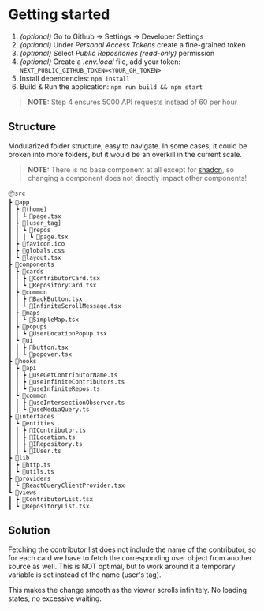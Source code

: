 # Getting started

1. _(optional)_ Go to Github -> Settings -> Developer Settings
2. _(optional)_ Under _Personal Access Tokens_ create a fine-grained token
3. _(optional)_ Select _Public Repositories (read-only)_ permission
4. _(optional)_ Create a _.env.local_ file, add your token: `NEXT_PUBLIC_GITHUB_TOKEN=<YOUR_GH_TOKEN>`
5. Install dependencies: `npm install`
6. Build & Run the application: `npm run build && npm start`

> **NOTE:** Step 4 ensures 5000 API requests instead of 60 per hour

## Structure

Modularized folder structure, easy to navigate. In some cases, it could be broken into more folders, but it would be an overkill in the current scale.

> **NOTE:** There is no base component at all except for [shadcn](https://ui.shadcn.com/docs/components), so changing a component does not directly impact other components!

```
📦src
┣ 📂app
┃ ┣ 📂(home)
┃ ┃ ┗ 📜page.tsx
┃ ┣ 📂[user_tag]
┃ ┃ ┗ 📂repos
┃ ┃ ┃ ┗ 📜page.tsx
┃ ┣ 📜favicon.ico
┃ ┣ 📜globals.css
┃ ┗ 📜layout.tsx
┣ 📂components
┃ ┣ 📂cards
┃ ┃ ┣ 📜ContributorCard.tsx
┃ ┃ ┗ 📜RepositoryCard.tsx
┃ ┣ 📂common
┃ ┃ ┣ 📜BackButton.tsx
┃ ┃ ┗ 📜InfiniteScrollMessage.tsx
┃ ┣ 📂maps
┃ ┃ ┗ 📜SimpleMap.tsx
┃ ┣ 📂popups
┃ ┃ ┗ 📜UserLocationPopup.tsx
┃ ┗ 📂ui
┃ ┃ ┣ 📜button.tsx
┃ ┃ ┗ 📜popover.tsx
┣ 📂hooks
┃ ┣ 📂api
┃ ┃ ┣ 📜useGetContributorName.ts
┃ ┃ ┣ 📜useInfiniteContributors.ts
┃ ┃ ┗ 📜useInfiniteRepos.ts
┃ ┗ 📂common
┃ ┃ ┣ 📜useIntersectionObserver.ts
┃ ┃ ┗ 📜useMediaQuery.ts
┣ 📂interfaces
┃ ┗ 📂entities
┃ ┃ ┣ 📜IContributor.ts
┃ ┃ ┣ 📜ILocation.ts
┃ ┃ ┣ 📜IRepository.ts
┃ ┃ ┗ 📜IUser.ts
┣ 📂lib
┃ ┣ 📜http.ts
┃ ┗ 📜utils.ts
┣ 📂providers
┃ ┗ 📜ReactQueryClientProvider.tsx
┗ 📂views
┃ ┣ 📜ContributorList.tsx
┃ ┗ 📜RepositoryList.tsx
```

## Solution

Fetching the contributor list does not include the name of the contributor, so for each card we have to fetch the corresponding user object from another source as well. This is NOT optimal, but to work around it a temporary variable is set instead of the name (user's tag).

This makes the change smooth as the viewer scrolls infinitely. No loading states, no excessive waiting.
